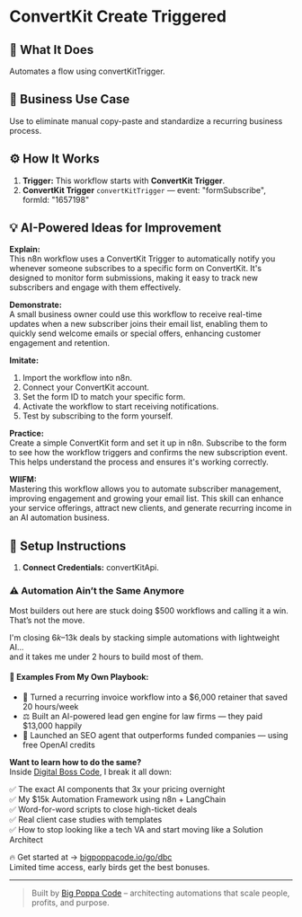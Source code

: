 # ConvertKit Create Triggered
  ## 🚀 What It Does
  Automates a flow using convertKitTrigger.
  
  ## 💼 Business Use Case
  Use to eliminate manual copy-paste and standardize a recurring business process.
  
  ## ⚙️ How It Works
  1. **Trigger:** This workflow starts with **ConvertKit Trigger**.
  2. **ConvertKit Trigger** `convertKitTrigger` — event: "formSubscribe", formId: "1657198"
  
  ## 💡 AI-Powered Ideas for Improvement
  **Explain:**  
This n8n workflow uses a ConvertKit Trigger to automatically notify you whenever someone subscribes to a specific form on ConvertKit. It's designed to monitor form submissions, making it easy to track new subscribers and engage with them effectively.

**Demonstrate:**  
A small business owner could use this workflow to receive real-time updates when a new subscriber joins their email list, enabling them to quickly send welcome emails or special offers, enhancing customer engagement and retention.

**Imitate:**  
1. Import the workflow into n8n.
2. Connect your ConvertKit account.
3. Set the form ID to match your specific form.
4. Activate the workflow to start receiving notifications.
5. Test by subscribing to the form yourself.

**Practice:**  
Create a simple ConvertKit form and set it up in n8n. Subscribe to the form to see how the workflow triggers and confirms the new subscription event. This helps understand the process and ensures it's working correctly.

**WIIFM:**  
Mastering this workflow allows you to automate subscriber management, improving engagement and growing your email list. This skill can enhance your service offerings, attract new clients, and generate recurring income in an AI automation business.
  
  ## 🔧 Setup Instructions
  1. **Connect Credentials:** convertKitApi.
  
### ⚠️ Automation Ain’t the Same Anymore

Most builders out here are stuck doing $500 workflows and calling it a win.  
That’s not the move.  

I'm closing $6k–$13k deals by stacking simple automations with lightweight AI...  
and it takes me under 2 hours to build most of them.

#### 🧠 Examples From My Own Playbook:
- 🔁 Turned a recurring invoice workflow into a $6,000 retainer that saved 20 hours/week  
- ⚖️ Built an AI-powered lead gen engine for law firms — they paid $13,000 happily  
- 🚀 Launched an SEO agent that outperforms funded companies — using free OpenAI credits  

**Want to learn how to do the same?**  
Inside [Digital Boss Code](https://bigpoppacode.io/go/dbc), I break it all down:

✅ The exact AI components that 3x your pricing overnight  
✅ My $15k Automation Framework using n8n + LangChain  
✅ Word-for-word scripts to close high-ticket deals  
✅ Real client case studies with templates  
✅ How to stop looking like a tech VA and start moving like a Solution Architect  

🔥 Get started at → [bigpoppacode.io/go/dbc](https://bigpoppacode.io/go/dbc)  
Limited time access, early birds get the best bonuses.

---
> Built by [Big Poppa Code](https://bigpoppacode.io) – architecting automations that scale people, profits, and purpose.
  